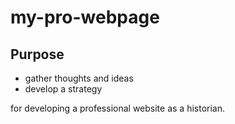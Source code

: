 # my-pro-webpage

## Purpose
- gather thoughts and ideas
- develop a strategy

for developing a professional website as a historian.
